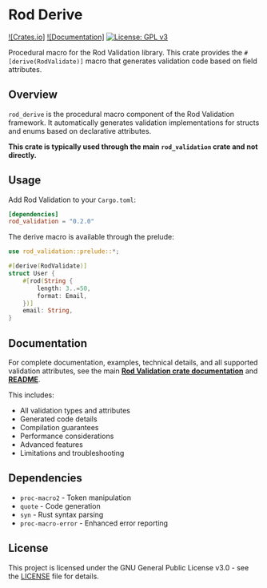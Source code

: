 # Rod Derive

[![Crates.io]](https://crates.io/crates/rod_derive)
[![Documentation]](https://docs.rs/rod_derive)
[![License: GPL v3](https://img.shields.io/badge/License-GPLv3-blue.svg)](https://github.com/kommade/rod/blob/master/LICENSE)

Procedural macro for the Rod Validation library. This crate provides the `#[derive(RodValidate)]` macro that generates validation code based on field attributes.

## Overview

`rod_derive` is the procedural macro component of the Rod Validation framework. It automatically generates validation implementations for structs and enums based on declarative attributes.

**This crate is typically used through the main `rod_validation` crate and not directly.**

## Usage

Add Rod Validation to your `Cargo.toml`:

```toml
[dependencies]
rod_validation = "0.2.0"
```

The derive macro is available through the prelude:

```rust
use rod_validation::prelude::*;

#[derive(RodValidate)]
struct User {
    #[rod(String {
        length: 3..=50,
        format: Email,
    })]
    email: String,
}
```

## Documentation

For complete documentation, examples, technical details, and all supported validation attributes, see the main **[Rod Validation crate documentation](https://docs.rs/rod_validation)** and **[README](../README.md)**.

This includes:

- All validation types and attributes
- Generated code details
- Compilation guarantees
- Performance considerations
- Advanced features
- Limitations and troubleshooting

## Dependencies

- `proc-macro2` - Token manipulation
- `quote` - Code generation  
- `syn` - Rust syntax parsing
- `proc-macro-error` - Enhanced error reporting

## License

This project is licensed under the GNU General Public License v3.0 - see the [LICENSE](./LICENSE) file for details.
